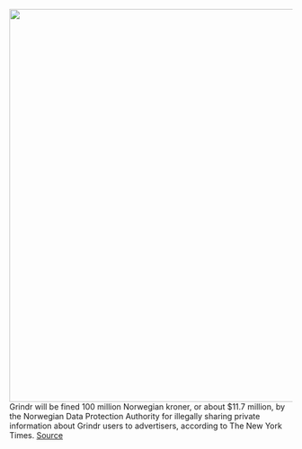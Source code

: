 <img src='https://cdn.vox-cdn.com/thumbor/YaQEeKcZ9A-qDXqz_fk7vh9GG-8=/0x0:1020x678/1200x800/filters:focal(429x258:591x420)/cdn.vox-cdn.com/uploads/chorus_image/image/68720013/Grindr.0.jpg' width='700px' /><br/>
Grindr will be fined 100 million Norwegian kroner, or about $11.7 million, by the Norwegian Data Protection Authority for illegally sharing private information about Grindr users to advertisers, according to The New York Times.
<a href='https://www.theverge.com/2021/1/25/22249578/grindr-fined-norwegian-data-protection-authority'> Source <a/>